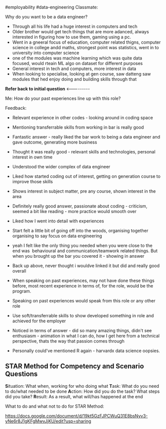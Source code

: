 #employability #data-engineering 
Classmate:

Why do you want to be a data engineer?
- Through all his life had a huge interest in computers and tech
- Older brother would get tech things that are more adanced, always interested in figuring how to use them, gaming using a pc.
- Went in a gneeral focus of education, computer related thigns, computer science in college andd maths, strongest point was statistics, went in to university into computer science
- one of the modules was machine learning which was quite data focused, would rteain ML algo on dataset for different purposes
- General interest in tech and computers, more interest in data
- When looking to specialise, looking at gen course, saw datteng saw modules that hed enjoy doing and building skills through that


**Refer back to initial question** <---------


Me:
How do your past experiences line up with this role?

Feedback:
- Relevant experience in other codes - looking around in coding space
- Mentioning transferrable skills from working in bar is really good
- Fantastic answer - really liked the bar work to being a data engineer and gave outcome, generating more business
- Thought it was really good - relevant skills and technologies, personal interest in own time
- Understood the wider complex of data engineer
- Liked how started coding out of interest, getting on generation course to improve those skills
- Shows interest in subject matter, pre any course, shown interest in the area
- Definitely really good answer, passionate about coding - criticism, seemed a bit like reading - more practice would smooth over
- Liked how I went into detail with experiences
- Start felt a little bit of going off into the woods, organising together organising to say focus on data engineering
- yeah I felt like the only thing you needed when you were close to the end was  behavioural and communication/teamwork related things. But when you brought up the bar you covered it - showing in answer
- Back up above, never thought i wouldve linked it but did and really good overall


- When speaking on past experiences, may not have done these things before, most recent experience in terms of, for the role, would be the program.
- Speaking on past experiences would speak from this role or any other role
- Use soft/transferrable skills to show developed something in role and achieved for the employer
- Noticed in terms of answer - did so many amazing things, didn't see enthusiasm - animation in what I can do, how I get here from a technical perspective, thats the way that passion comes through

- Personally could've mentioned R again - harvardx data science oopsies.



## STAR Method for Competency and Scenario Questions


**S**ituation: What when, working for who doing what
**T**ask: What do you need to do/what needed to be done
**A**ction: How did you do the task? What steps did you take?
**R**esult: As a result, what will/has happened at the end

What to do and what not to do for STAR Method:

https://docs.google.com/document/d/19kt5GzFJPCWuQ31E8bsNyv3-yNe6r8J1gKFgMwvJjKU/edit?usp=sharing